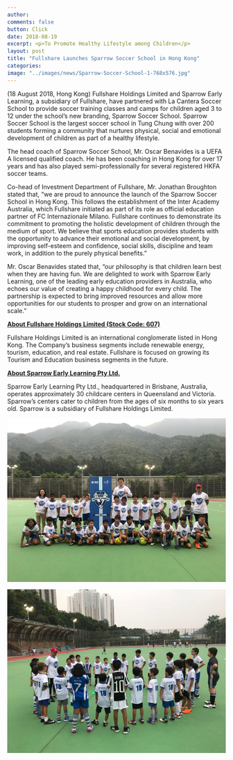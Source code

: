 ```yaml
---
author: 
comments: false
button: Click
date: 2018-08-19
excerpt: <p>To Promote Healthy Lifestyle among Children</p>
layout: post
title: "Fullshare Launches Sparrow Soccer School in Hong Kong"
categories:
image: "../images/news/Sparrow-Soccer-School-1-768x576.jpg"
---
```


<p>(18 August 2018, Hong Kong) Fullshare Holdings Limited and Sparrow Early Learning, a subsidiary of Fullshare, have partnered with La Cantera Soccer School to provide soccer training classes and camps for children aged 3 to 12 under the school’s new branding, Sparrow Soccer School. Sparrow Soccer School is the largest soccer school in Tung Chung with over 200 students forming a community that nurtures physical, social and emotional development of children as part of a healthy lifestyle.</p>

<p>The head coach of Sparrow Soccer School, Mr. Oscar Benavides is a UEFA A licensed qualified coach. He has been coaching in Hong Kong for over 17 years and has also played semi-professionally for several registered HKFA soccer teams.</p>

<p>Co-head of Investment Department of Fullshare, Mr. Jonathan Broughton stated that, “we are proud to announce the launch of the Sparrow Soccer School in Hong Kong. This follows the establishment of the Inter Academy Australia, which Fullshare initiated as part of its role as official education partner of FC Internazionale Milano. Fullshare continues to demonstrate its commitment to promoting the holistic development of children through the medium of sport. We believe that sports education provides students with the opportunity to advance their emotional and social development, by improving self-esteem and confidence, social skills, discipline and team work, in addition to the purely physical benefits.”</p>

<p>Mr. Oscar Benavides stated that, “our philosophy is that children learn best when they are having fun. We are delighted to work with Sparrow Early Learning, one of the leading early education providers in Australia, who echoes our value of creating a happy childhood for every child. The partnership is expected to bring improved resources and allow more opportunities for our students to prosper and grow on an international scale.”</p>

<p><strong><u>About Fullshare Holdings Limited (Stock Code: 607)</u></strong></p>
<p>Fullshare Holdings Limited is an international conglomerate listed in Hong Kong. The Company’s business segments include renewable energy, tourism, education, and real estate. Fullshare is focused on growing its Tourism and Education business segments in the future.</p>

<p><strong><u>About Sparrow Early Learning Pty Ltd.</u></strong></p>
<p>Sparrow Early Learning Pty Ltd., headquartered in Brisbane, Australia, operates approximately 30 childcare centers in Queensland and Victoria. Sparrow’s centers cater to children from the ages of six months to six years old. Sparrow is a subsidiary of Fullshare Holdings Limited.</p>

<p><img src="../images/news/Sparrow-Soccer-School-1-768x576.jpg" alt="" sizes="(max-width: 525px) 100vw, 525px"></p>

<p><img src="../images/news/Sparrow-Soccer-School-2-768x576.jpg" alt="" sizes="(max-width: 525px) 100vw, 525px"></p>
